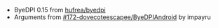 - ByeDPI 0.15 from [hufrea/byedpi](https://github.com/hufrea/byedpi)
- Arguments from [#172-dovecoteescapee/ByeDPIAndroid](https://github.com/dovecoteescapee/ByeDPIAndroid/issues/172#issuecomment-2428629330) by impayru

